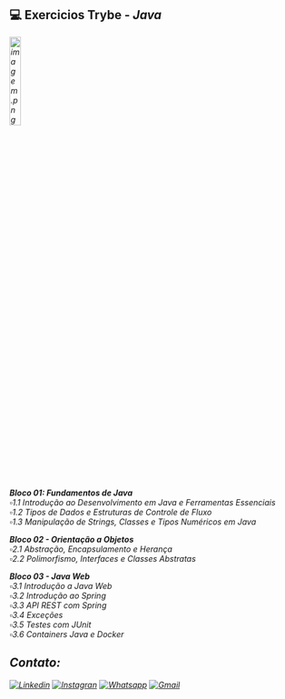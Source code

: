 ## 💻️ Exercicios Trybe - <i>Java<i>

<img src="https://media2.giphy.com/media/e6w3i2arfjIoI8hWy0/giphy.gif?cid=ecf05e47zwr41l2zle2hgii85qd0ott15xy1ue058qpqlopt&rid=giphy.gif&ct=g" alt="imagem.png" style="width: 20%;"> <br>

**Bloco 01: Fundamentos de Java**<br>
 ▫️1.1  Introdução ao Desenvolvimento em Java e Ferramentas Essenciais<br>
 ▫️1.2  Tipos de Dados e Estruturas de Controle de Fluxo<br>
 ▫️1.3  Manipulação de Strings, Classes e Tipos Numéricos em Java<br>


**Bloco 02 - Orientação a Objetos**<br>
 ▫️2.1  Abstração, Encapsulamento e Herança<br>
 ▫️2.2  Polimorfismo, Interfaces e Classes Abstratas<br>
 

**Bloco 03 - Java Web**<br>
 ▫️3.1 Introdução a Java Web<br>
 ▫️3.2 Introdução ao Spring<br>
 ▫️3.3 API REST com Spring<br>
 ▫️3.4 Exceções<br>
 ▫️3.5 Testes com JUnit<br>
 ▫️3.6 Containers Java e Docker<br>
 
## Contato:
[![Linkedin](https://img.shields.io/badge/LinkedIn-0077B5?style=for-the-badge&logo=linkedin&logoColor=white)](https://www.linkedin.com/in/caroline-nunes-devfullstack/)
[![Instagran](https://img.shields.io/badge/Instagram-E4405F?style=for-the-badge&logo=instagram&logoColor=white)](https://www.instagram.com/caarolhn/)
[![Whatsapp](https://img.shields.io/badge/WhatsApp-25D366?style=for-the-badge&logo=whatsapp&logoColor=white)](https://wa.me/48988037114)
[![Gmail](https://img.shields.io/badge/Gmail-D14836?style=for-the-badge&logo=gmail&logoColor=white)](mailto:nunescaroline905@gmail.com)

